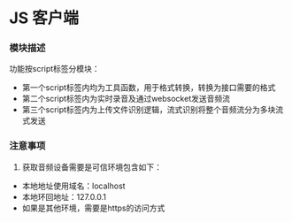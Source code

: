 # JS 客户端
### 模块描述
功能按script标签分模块：

- 第一个script标签内均为工具函数，用于格式转换，转换为接口需要的格式
- 第二个script标签内为实时录音及通过websocket发送音频流
- 第三个script标签内为上传文件识别逻辑，流式识别将整个音频流分为多块流式发送

### 注意事项
1. 获取音频设备需要是可信环境包含如下：
- 本地地址使用域名：localhost
- 本地环回地址：127.0.0.1
- 如果是其他环境，需要是https的访问方式
